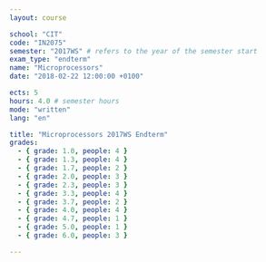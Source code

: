 ```yaml
---
layout: course

school: "CIT"
code: "IN2075"
semester: "2017WS" # refers to the year of the semester start
exam_type: "endterm"
name: "Microprocessors"
date: "2018-02-22 12:00:00 +0100"

ects: 5
hours: 4.0 # semester hours
mode: "written"
lang: "en"

title: "Microprocessors 2017WS Endterm"
grades:
  - { grade: 1.0, people: 4 }
  - { grade: 1.3, people: 4 }
  - { grade: 1.7, people: 2 }
  - { grade: 2.0, people: 3 }
  - { grade: 2.3, people: 3 }
  - { grade: 3.3, people: 4 }
  - { grade: 3.7, people: 2 }
  - { grade: 4.0, people: 4 }
  - { grade: 4.7, people: 1 }
  - { grade: 5.0, people: 1 }
  - { grade: 6.0, people: 3 }

---
```



